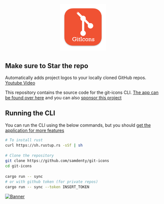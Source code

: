 <h1 align="center">
  <img src="./logo.png" width="150">
</h1>

## Make sure to **Star** the repo

Automatically adds project logos to your locally cloned GitHub repos. [Youtube Video](https://www.youtube.com/watch?v=jrO3qSEpAFU)

This repository contains the source code for the git-icons CLI. [The app can be found over here](https://samddenty.gumroad.com/l/git-icons) and you can also [sponsor this project](https://github.com/sponsors/samdenty)

## Running the CLI

You can run the CLI using the below commands, but you should [get the application for more features](https://samddenty.gumroad.com/l/git-icons)

<!-- brew install mysql-client
cargo install diesel_cli --no-default-features --features mysql -->

```bash
# To install rust
curl https://sh.rustup.rs -sSf | sh

# Clone the repository
git clone https://github.com/samdenty/git-icons
cd git-icons

cargo run -- sync
# or with github token (for private repos)
cargo run -- sync --token INSERT_TOKEN
```

[![Banner](./banner.gif)](https://samddenty.gumroad.com/l/git-icons)
